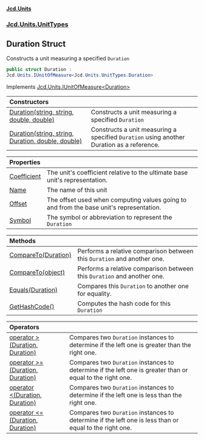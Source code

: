 #### [Jcd.Units](index.md 'index')
### [Jcd.Units.UnitTypes](Jcd.Units.UnitTypes.md 'Jcd.Units.UnitTypes')

## Duration Struct

Constructs a unit measuring a specified `Duration`

```csharp
public struct Duration :
Jcd.Units.IUnitOfMeasure<Jcd.Units.UnitTypes.Duration>
```

Implements [Jcd.Units.IUnitOfMeasure&lt;](Jcd.Units.IUnitOfMeasure_TUnits_.md 'Jcd.Units.IUnitOfMeasure<TUnits>')[Duration](Jcd.Units.UnitTypes.Duration.md 'Jcd.Units.UnitTypes.Duration')[&gt;](Jcd.Units.IUnitOfMeasure_TUnits_.md 'Jcd.Units.IUnitOfMeasure<TUnits>')

| Constructors | |
| :--- | :--- |
| [Duration(string, string, double, double)](Jcd.Units.UnitTypes.Duration.Duration(string,string,double,double).md 'Jcd.Units.UnitTypes.Duration.Duration(string, string, double, double)') | Constructs a unit measuring a specified `Duration` |
| [Duration(string, string, Duration, double, double)](Jcd.Units.UnitTypes.Duration.Duration(string,string,Jcd.Units.UnitTypes.Duration,double,double).md 'Jcd.Units.UnitTypes.Duration.Duration(string, string, Jcd.Units.UnitTypes.Duration, double, double)') | Constructs a unit measuring a specified `Duration` using another Duration as a reference. |

| Properties | |
| :--- | :--- |
| [Coefficient](Jcd.Units.UnitTypes.Duration.Coefficient.md 'Jcd.Units.UnitTypes.Duration.Coefficient') | The unit's coefficient relative to the ultimate base unit's representation. |
| [Name](Jcd.Units.UnitTypes.Duration.Name.md 'Jcd.Units.UnitTypes.Duration.Name') | The name of this unit |
| [Offset](Jcd.Units.UnitTypes.Duration.Offset.md 'Jcd.Units.UnitTypes.Duration.Offset') | The offset used when computing values going to and from the base unit's representation. |
| [Symbol](Jcd.Units.UnitTypes.Duration.Symbol.md 'Jcd.Units.UnitTypes.Duration.Symbol') | The symbol or abbreviation to represent the `Duration` |

| Methods | |
| :--- | :--- |
| [CompareTo(Duration)](Jcd.Units.UnitTypes.Duration.CompareTo(Jcd.Units.UnitTypes.Duration).md 'Jcd.Units.UnitTypes.Duration.CompareTo(Jcd.Units.UnitTypes.Duration)') | Performs a relative comparison between this `Duration` and another one. |
| [CompareTo(object)](Jcd.Units.UnitTypes.Duration.CompareTo(object).md 'Jcd.Units.UnitTypes.Duration.CompareTo(object)') | Performs a relative comparison between this `Duration` and another one. |
| [Equals(Duration)](Jcd.Units.UnitTypes.Duration.Equals(Jcd.Units.UnitTypes.Duration).md 'Jcd.Units.UnitTypes.Duration.Equals(Jcd.Units.UnitTypes.Duration)') | Compares this `Duration` to another one for equality. |
| [GetHashCode()](Jcd.Units.UnitTypes.Duration.GetHashCode().md 'Jcd.Units.UnitTypes.Duration.GetHashCode()') | Computes the hash code for this `Duration` |

| Operators | |
| :--- | :--- |
| [operator &gt;(Duration, Duration)](Jcd.Units.UnitTypes.Duration.op_GreaterThan(Jcd.Units.UnitTypes.Duration,Jcd.Units.UnitTypes.Duration).md 'Jcd.Units.UnitTypes.Duration.op_GreaterThan(Jcd.Units.UnitTypes.Duration, Jcd.Units.UnitTypes.Duration)') | Compares two `Duration` instances to determine if the left one is greater than the right one. |
| [operator &gt;=(Duration, Duration)](Jcd.Units.UnitTypes.Duration.op_GreaterThanOrEqual(Jcd.Units.UnitTypes.Duration,Jcd.Units.UnitTypes.Duration).md 'Jcd.Units.UnitTypes.Duration.op_GreaterThanOrEqual(Jcd.Units.UnitTypes.Duration, Jcd.Units.UnitTypes.Duration)') | Compares two `Duration` instances to determine if the left one is greater than or equal to the right one. |
| [operator &lt;(Duration, Duration)](Jcd.Units.UnitTypes.Duration.op_LessThan(Jcd.Units.UnitTypes.Duration,Jcd.Units.UnitTypes.Duration).md 'Jcd.Units.UnitTypes.Duration.op_LessThan(Jcd.Units.UnitTypes.Duration, Jcd.Units.UnitTypes.Duration)') | Compares two `Duration` instances to determine if the left one is less than the right one. |
| [operator &lt;=(Duration, Duration)](Jcd.Units.UnitTypes.Duration.op_LessThanOrEqual(Jcd.Units.UnitTypes.Duration,Jcd.Units.UnitTypes.Duration).md 'Jcd.Units.UnitTypes.Duration.op_LessThanOrEqual(Jcd.Units.UnitTypes.Duration, Jcd.Units.UnitTypes.Duration)') | Compares two `Duration` instances to determine if the left one is less than or equal to the right one. |
